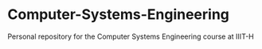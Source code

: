 # Computer-Systems-Engineering
Personal repository for the Computer Systems Engineering course at IIIT-H
